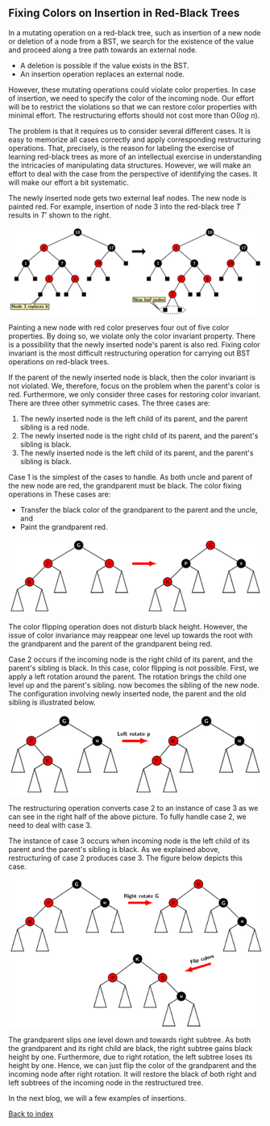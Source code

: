 ## Fixing Colors on Insertion in Red-Black Trees

In a mutating operation on a red-black tree, such as insertion of a new node or deletion of a node from a BST, we search for the existence of the 
value and proceed along a tree path towards an external node. 

- A deletion is possible if the value exists in the BST.
- An insertion operation replaces an external node.

However, these mutating operations could violate color properties. In case of insertion, we need to specify the color of the incoming node. Our effort 
will be to restrict the violations so that we can restore color properties with minimal effort. The restructuring 
efforts should not cost more than O(<i>log n</i>). 

The problem is that it requires us to consider several different cases. It is easy to memorize all cases 
correctly and apply corresponding restructuring operations. That, precisely, is the reason for labeling the exercise of 
learning red-black trees as more of an intellectual exercise in understanding the intricacies of manipulating data structures. 
However, we will make an effort to deal with the case from the perspective of identifying the cases. It will make 
our effort a bit systematic.

The newly inserted node gets two external leaf nodes. The new node is painted red. For example, insertion of
node 3 into the red-black tree $T$ results in $T'$ shown to the right. 
<p style="text-align:center;">
<img src="../images/rbInsertNew.png" align="center">
</p>
Painting a new node with red color preserves four out of five color properties. By doing so, we violate only the color invariant property. There is a 
possibility that the newly inserted node's parent is also red. Fixing color invariant is the most difficult restructuring operation for carrying out BST 
operations on red-black trees. 

If the parent of the newly inserted node is black, then the color invariant is not violated. We, therefore, focus on the problem when the parent's color is red. 
Furthermore, we only consider three cases for restoring color invariant. There are three other symmetric cases. The three cases are:  

1. The newly inserted node is the left child of its parent, and the parent sibling is a red node. 
2. The newly inserted node is the right child of its parent, and the parent's sibling is black. 
3. The newly inserted node is the left child of its parent, and the parent's sibling is black. 

Case 1 is the simplest of the cases to handle. As both uncle and parent of the new node are red, the grandparent must be black. The color fixing operations in
These cases are:

- Transfer the black color of the grandparent to the parent and the uncle, and 
- Paint the grandparent red. 

<p style="text-align:center;">
<img src="../images/case1colorInv.png" >
</p>

The color flipping operation does not disturb black height. However, the issue of color invariance may reappear one level up towards the root with the grandparent and the parent of the grandparent being red.  

Case 2 occurs if the incoming node is the right child of its parent, and the parent's sibling is black. In this case, color flipping is not possible. 
First, we apply a left rotation around the parent. The rotation brings the child one level up and the parent's sibling. 
now becomes the sibling of the new node. The configuration involving newly inserted node, the parent and the old sibling is 
illustrated below.


  <center>
<img src="../images/case2colorInv.png" >
  </center>


The restructuring operation converts case 2 to an instance of case 3 as we can
see in the right half of the above picture. To fully handle case 2, we need to deal with case 3. 

The instance of case 3 occurs when incoming node is the left child of its parent and the parent's sibling is black. As 
we explained above, restructuring of case 2 produces case 3. The figure below depicts this case. 
<p style="text-align:center;">
<img src="../images/case3colorInv.png" align="center">
</p>

The grandparent slips one level down and towards right subtree. As both the grandparent and its right child are black, the 
right subtree gains black height by one. Furthermore, due to right rotation, the left subtree loses its height by one. 
Hence, we can just flip the color of the grandparent and the incoming node after right rotation. It will restore the 
black of both right and left subtrees of the incoming node in the restructured tree.

In the next blog, we will a few examples of insertions.

[Back to index](../index.md)
